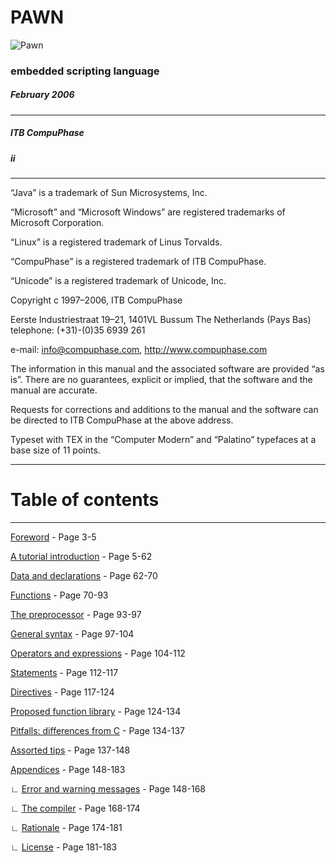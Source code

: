 # PAWN

![Pawn](https://i.ibb.co/SRbRt3C/pawn-icon-daddy-DOT-small.png)

### embedded scripting language

##### February 2006

---

##### ITB CompuPhase

##### ii

---

“Java” is a trademark of Sun Microsystems, Inc.

“Microsoft” and “Microsoft Windows” are registered trademarks of  
Microsoft Corporation.

“Linux” is a registered trademark of Linus Torvalds.

“CompuPhase” is a registered trademark of ITB CompuPhase.

“Unicode” is a registered trademark of Unicode, Inc.

Copyright c 1997–2006, ITB CompuPhase

Eerste Industriestraat 19–21, 1401VL Bussum The Netherlands (Pays Bas)
telephone: (+31)-(0)35 6939 261

e-mail: info@compuphase.com, http://www.compuphase.com

The information in this manual and the associated software are provided “as
is”. There are no guarantees, explicit or implied, that the software and the
manual are accurate.

Requests for corrections and additions to the manual and the software can be
directed to ITB CompuPhase at the above address.

Typeset with TEX in the “Computer Modern” and “Palatino” typefaces at a base
size of 11 points.

---

# Table of contents

---

[Foreword](01-Foreword) - Page 3-5

[A tutorial introduction](02-A-tutorial-introduction) - Page 5-62

[Data and declarations](03-Data-and-declarations) - Page 62-70

[Functions](04-Functions) - Page 70-93

[The preprocessor](05-The-preprocessor) - Page 93-97

[General syntax](06-General-syntax) - Page 97-104

[Operators and expressions](07-Operators-and-expressions) - Page 104-112

[Statements](08-Statements) - Page 112-117

[Directives](09-Directives) - Page 117-124

[Proposed function library](10-Proposed-function-library) - Page 124-134

[Pitfalls: differences from C](11-Pitfalls-differences-from-C) - Page 134-137

[Assorted tips](12-Assorted-tips) - Page 137-148

[Appendices](13-Appendices) - Page 148-183

∟ [Error and warning messages](13-Appendices#error-and-warning-messages) - Page 148-168

∟ [The compiler](13-Appendices#the-compiler) - Page 168-174

∟ [Rationale](13-Appendices#rationale) - Page 174-181

∟ [License](13-Appendices#license) - Page 181-183

